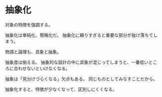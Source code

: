 # 抽象化

対象の特徴を強調する。

抽象化は単純化、簡略化だ。
抽象化に頼りすぎると重要な部分が抜け落ちてしまう。

物語と論理も、具象と抽象。

抽象度は揃える。
抽象的な設計の中に具象が混じってしまうと、一番低いところに合わせないといけなくなる。

抽象は「見分けづらくなる」欠点もある。
同じものとしてみなすことだから。

抽象化すると、特徴が少なくなって、区別しにくくなる。
